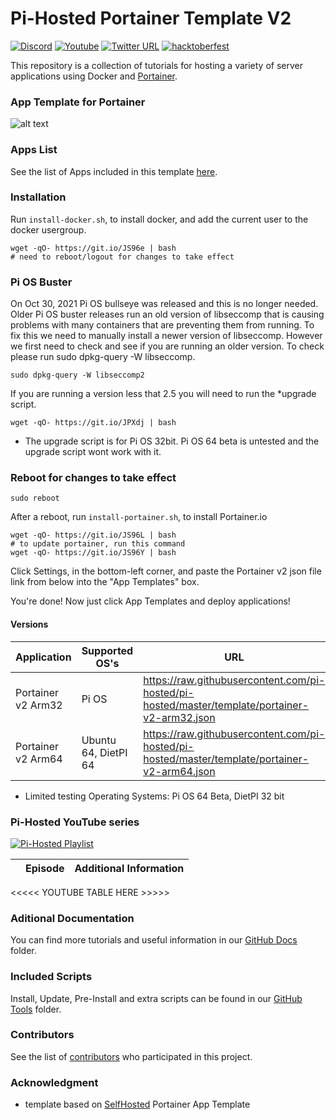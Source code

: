 # Pi-Hosted Portainer Template V2

[![Discord](https://img.shields.io/discord/316245914987528193?logo=discord)](https://discord.com/invite/v8dAnFV) [![Youtube](https://img.shields.io/badge/YouTube-FF0000?style=flat-square&logo=youtube&logoColor=white)](https://www.youtube.com/channel/UCrjKdwxaQMSV_NDywgKXVmw) [![Twitter URL](https://img.shields.io/twitter/follow/novaspirittech?style=flat-square&logo=twitter)](https://twitter.com/novaspirittech) [![hacktoberfest](https://img.shields.io/badge/hacktoberfest-friendly-orange)](https://hacktoberfest.digitalocean.com)

This repository is a collection of tutorials for hosting a variety of server applications using Docker and [Portainer](https://github.com/portainer/portainer).

### App Template for Portainer
![alt text](https://github.com/pi-hosted/pi-hosted/blob/master/apptemplate.png?raw=true)

### Apps List

See the list of Apps included in this template [here](AppList.md).

### Installation
Run `install-docker.sh`, to install docker, and add the current user to the docker usergroup.
```
wget -qO- https://git.io/JS96e | bash
# need to reboot/logout for changes to take effect
```

### Pi OS Buster  
On Oct 30, 2021 Pi OS bullseye was released and this is no longer needed.  Older Pi OS buster releases run an old version of libseccomp that is causing problems with many containers that are preventing them from running.  To fix this we need to manually install a newer version of libseccomp.  However we first need to check and see if you are running an older version.  To check please run sudo dpkg-query -W libseccomp.
```
sudo dpkg-query -W libseccomp2
```
If you are running a version less that 2.5 you will need to run the *upgrade script.

```
wget -qO- https://git.io/JPXdj | bash
```
* The upgrade script is for Pi OS 32bit.  Pi OS 64 beta is untested and the upgrade script wont work with it.

### Reboot for changes to take effect

```
sudo reboot
```

After a reboot, run `install-portainer.sh`, to install Portainer.io
```
wget -qO- https://git.io/JS96L | bash
# to update portainer, run this command
wget -qO- https://git.io/JS96Y | bash
```
Click Settings, in the bottom-left corner, and paste the Portainer v2 json file link from below into the "App Templates" box.

You're done! Now just click App Templates and deploy applications!

#### Versions
| Application  | Supported OS's | URL |
| ------------- | ------------- | ------------- |
| Portainer v2 Arm32 | Pi OS | https://raw.githubusercontent.com/pi-hosted/pi-hosted/master/template/portainer-v2-arm32.json |
| Portainer v2 Arm64 | Ubuntu 64, DietPI 64 | https://raw.githubusercontent.com/pi-hosted/pi-hosted/master/template/portainer-v2-arm64.json |

* Limited testing Operating Systems: Pi OS 64 Beta, DietPI 32 bit

### Pi-Hosted YouTube series

[![Pi-Hosted Playlist](https://i.ytimg.com/vi/cO2-gQ09Jj0/hqdefault.jpg?sqp=-oaymwEXCNACELwBSFryq4qpAwkIARUAAIhCGAE=&rs=AOn4CLAfgdX8HlHas2CddSmgwJzergnTzQ)](https://www.youtube.com/watch?v=cO2-gQ09Jj0&list=PL846hFPMqg3jwkxcScD1xw2bKXrJVvarc)


|   | Episode                                                                                                                                                                       | Additional Information |
|---|-------------------------------------------------------------------------------------------------------------------------------------------------------------------------------|------------|
<<<<< YOUTUBE TABLE HERE >>>>>

### Aditional Documentation

You can find more tutorials and useful information in our [GitHub Docs](DocumentList.md) folder.

### Included Scripts

Install, Update, Pre-Install and extra scripts can be found in our [GitHub Tools](../tools) folder.

### Contributors

See the list of [contributors](https://github.com/pi-hosted/pi-hosted/graphs/contributors) who participated in this project.

### Acknowledgment
* template based on [SelfHosted](https://github.com/SelfhostedPro/selfhosted_templates) Portainer App Template
